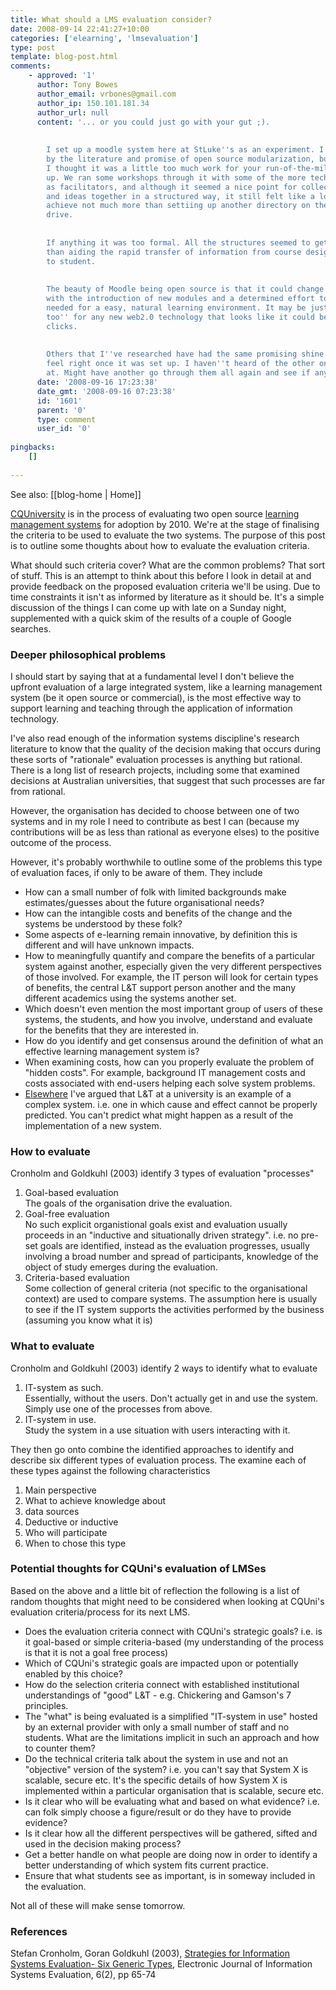 ```yaml
---
title: What should a LMS evaluation consider?
date: 2008-09-14 22:41:27+10:00
categories: ['elearning', 'lmsevaluation']
type: post
template: blog-post.html
comments:
    - approved: '1'
      author: Tony Bowes
      author_email: vrbones@gmail.com
      author_ip: 150.101.181.34
      author_url: null
      content: '... or you could just go with your gut ;).
    
    
        I set up a moodle system here at StLuke''s as an experiment. I was encouraged
        by the literature and promise of open source modularization, but on first inspection
        I thought it was a little too much work for your run-of-the-mill teacher to set
        up. We ran some workshops through it with some of the more tech-savvy teachers
        as facilitators, and although it seemed a nice point for collecting documents
        and ideas together in a structured way, it still felt like a lot more effort to
        achieve not much more than settiing up another directory on the shared network
        drive.
    
    
        If anything it was too formal. All the structures seemed to get in the way rather
        than aiding the rapid transfer of information from course designer to teacher
        to student.
    
    
        The beauty of Moodle being open source is that it could change quite dramatically
        with the introduction of new modules and a determined effort to build the ''atmosphere''
        needed for a easy, natural learning environment. It may be just a case of ''me
        too'' for any new web2.0 technology that looks like it could be useful until something
        clicks.
    
    
        Others that I''ve researched have had the same promising shine, but just didn''t
        feel right once it was set up. I haven''t heard of the other one you were looking
        at. Might have another go through them all again and see if anything has changed...'
      date: '2008-09-16 17:23:38'
      date_gmt: '2008-09-16 07:23:38'
      id: '1601'
      parent: '0'
      type: comment
      user_id: '0'
    
pingbacks:
    []
    
---
```


See also: [[blog-home | Home]]

[CQUniversity](http://www.cqu.edu.au/) is in the process of evaluating two open source [learning management systems](http://en.wikipedia.org/wiki/Learning_management_system) for adoption by 2010. We're at the stage of finalising the criteria to be used to evaluate the two systems. The purpose of this post is to outline some thoughts about how to evaluate the evaluation criteria.

What should such criteria cover? What are the common problems? That sort of stuff. This is an attempt to think about this before I look in detail at and provide feedback on the proposed evaluation criteria we'll be using. Due to time constraints it isn't as informed by literature as it should be. It's a simple discussion of the things I can come up with late on a Sunday night, supplemented with a quick skim of the results of a couple of Google searches.

### Deeper philosophical problems

I should start by saying that at a fundamental level I don't believe the upfront evaluation of a large integrated system, like a learning management system (be it open source or commercial), is the most effective way to support learning and teaching through the application of information technology.

I've also read enough of the information systems discipline's research literature to know that the quality of the decision making that occurs during these sorts of "rationale" evaluation processes is anything but rational. There is a long list of research projects, including some that examined decisions at Australian universities, that suggest that such processes are far from rational.

However, the organisation has decided to choose between one of two systems and in my role I need to contribute as best I can (because my contributions will be as less than rational as everyone elses) to the positive outcome of the process.

However, it's probably worthwhile to outline some of the problems this type of evaluation faces, if only to be aware of them. They include

- How can a small number of folk with limited backgrounds make estimates/guesses about the future organisational needs?
- How can the intangible costs and benefits of the change and the systems be understood by these folk?
- Some aspects of e-learning remain innovative, by definition this is different and will have unknown impacts.
- How to meaningfully quantify and compare the benefits of a particular system against another, especially given the very different perspectives of those involved. For example, the IT person will look for certain types of benefits, the central L&T support person another and the many different academics using the systems another set.
- Which doesn't even mention the most important group of users of these systems, the students, and how you involve, understand and evaluate for the benefits that they are interested in.
- How do you identify and get consensus around the definition of what an effective learning management system is?
- When examining costs, how can you properly evaluate the problem of "hidden costs". For example, background IT management costs and costs associated with end-users helping each solve system problems.
- [Elsewhere](http://www.slideshare.net/davidj/some-alternate-foundations-for-leadership-in-learning-and-teaching-at-cquniversity-presentation/) I've argued that L&T at a university is an example of a complex system. i.e. one in which cause and effect cannot be properly predicted. You can't predict what might happen as a result of the implementation of a new system.

### How to evaluate

Cronholm and Goldkuhl (2003) identify 3 types of evaluation "processes"

1. Goal-based evaluation  
    The goals of the organisation drive the evaluation.
2. Goal-free evaluation  
    No such explicit organistional goals exist and evaluation usually proceeds in an "inductive and situationally driven strategy". i.e. no pre-set goals are identified, instead as the evaluation progresses, usually involving a broad number and spread of participants, knowledge of the object of study emerges during the evaluation.
3. Criteria-based evaluation  
    Some collection of general criteria (not specific to the organisational context) are used to compare systems. The assumption here is usually to see if the IT system supports the activities performed by the business (assuming you know what it is)

### What to evaluate

Cronholm and Goldkuhl (2003) identify 2 ways to identify what to evaluate

1. IT-system as such.  
    Essentially, without the users. Don't actually get in and use the system. Simply use one of the processes from above.
2. IT-system in use.  
    Study the system in a use situation with users interacting with it.

They then go onto combine the identified approaches to identify and describe six different types of evaluation process. The examine each of these types against the following characteristics

1. Main perspective
2. What to achieve knowledge about
3. data sources
4. Deductive or inductive
5. Who will participate
6. When to chose this type

### Potential thoughts for CQUni's evaluation of LMSes

Based on the above and a little bit of reflection the following is a list of random thoughts that might need to be considered when looking at CQUni's evaluation criteria/process for its next LMS.

- Does the evaluation criteria connect with CQUni's strategic goals? i.e. is it goal-based or simple criteria-based (my understanding of the process is that it is not a goal free process)
- Which of CQUni's strategic goals are impacted upon or potentially enabled by this choice?
- How do the selection criteria connect with established institutional understandings of "good" L&T - e.g. Chickering and Gamson's 7 principles.
- The "what" is being evaluated is a simplified "IT-system in use" hosted by an external provider with only a small number of staff and no students. What are the limitations implicit in such an approach and how to counter them?
- Do the technical criteria talk about the system in use and not an "objective" version of the system? i.e. you can't say that System X is scalable, secure etc. It's the specific details of how System X is implemented within a particular organisation that is scalable, secure etc.
- Is it clear who will be evaluating what and based on what evidence? i.e. can folk simply choose a figure/result or do they have to provide evidence?
- Is it clear how all the different perspectives will be gathered, sifted and used in the decision making process?
- Get a better handle on what people are doing now in order to identify a better understanding of which system fits current practice.
- Ensure that what students see as important, is in someway included in the evaluation.

Not all of these will make sense tomorrow.

### References

Stefan Cronholm, Goran Goldkuhl (2003), [Strategies for Information Systems Evaluation- Six Generic Types](http://www.ejise.com/volume6-issue2/issue2-art8-cronholm.pdf), Electronic Journal of Information Systems Evaluation, 6(2), pp 65-74